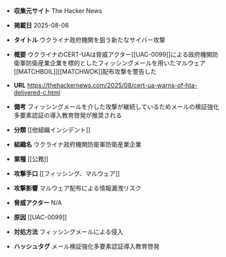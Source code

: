 - **収集元サイト**
The Hacker News

- **掲載日**
2025-08-06

- **タイトル**
ウクライナ政府機関を狙う新たなサイバー攻撃

- **概要**
ウクライナのCERT-UAは脅威アクター[[UAC-0099]]による政府機関防衛軍防衛産業企業を標的としたフィッシングメールを用いたマルウェア[[MATCHBOIL]][[MATCHWOK]]配布攻撃を警告した

- **URL**
https://thehackernews.com/2025/08/cert-ua-warns-of-hta-delivered-c.html

- **備考**
フィッシングメールを介した攻撃が継続しているためメールの検証強化多要素認証の導入教育啓発が推奨される

- **分類**
[[他組織インシデント]]

- **組織名**
ウクライナ政府機関防衛軍防衛産業企業

- **業種**
[[公務]]

- **攻撃手口**
[[フィッシング、マルウェア]]

- **攻撃影響**
マルウェア配布による情報漏洩リスク

- **脅威アクター**
N/A

- **原因**
[[UAC-0099]]

- **対処方法**
フィッシングメールによる侵入

- **ハッシュタグ**
メール検証強化多要素認証導入教育啓発

